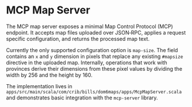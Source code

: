 # MCP Map Server

The MCP map server exposes a minimal Map Control Protocol (MCP) endpoint. It accepts map files uploaded over JSON‑RPC, applies a request specific configuration, and returns the processed map text.

Currently the only supported configuration option is `map-size`. The field contains an `x` and `y` dimension in pixels that replace any existing `#mapsize` directive in the uploaded map.  Internally, operations that work with provinces derive their dimensions from these pixel values by dividing the width by 256 and the height by 160.

The implementation lives in `apps/src/main/scala/com/crib/bills/dom6maps/apps/McpMapServer.scala` and demonstrates basic integration with the `mcp-server` library.
